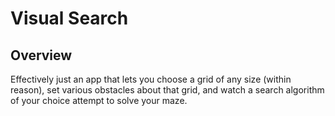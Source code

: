# Visual Search

## Overview

Effectively just an app that lets you choose a grid of any size (within reason), set various obstacles about that grid, and watch a search algorithm of your choice attempt to solve your maze.